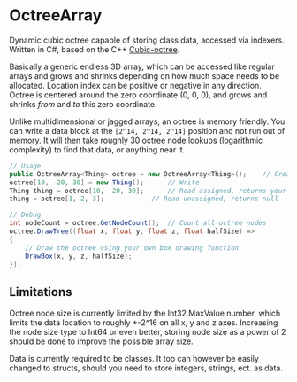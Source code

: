 # OctreeArray

Dynamic cubic octree capable of storing class data, accessed via indexers. Written in C#, based on the C++ [Cubic-octree](https://github.com/markusgod/cubic-octree).

Basically a generic endless 3D array, which can be accessed like regular arrays and grows and shrinks depending on how much space needs to be allocated. Location index can be positive or negative in any direction. Octree is centered around the zero coordinate (0, 0, 0), and grows and shrinks _from_ and _to_ this zero coordinate.

Unlike multidimensional or jagged arrays, an octree is memory friendly. You can write a data block at the `[2^14, 2^14, 2^14]` position and not run out of memory. It will then take roughly 30 octree node lookups (logarithmic complexity) to find that data, or anything near it.

```cs
// Usage
public OctreeArray<Thing> octree = new OctreeArray<Thing>();	// Create an octree
octree[10, -20, 30] = new Thing();		// Write
Thing thing = octree[10, -20, 30];		// Read assigned, returns your object
thing = octree[1, 2, 3];			// Read unassigned, returns null

// Debug
int nodeCount = octree.GetNodeCount();	// Count all octree nodes
octree.DrawTree((float x, float y, float z, float halfSize) =>
{
	// Draw the octree using your own box drawing function
	DrawBox(x, y, z, halfSize);
});
```

## Limitations

Octree node size is currently limited by the Int32.MaxValue number, which limits the data location to roughly +-2^16 on all x, y and z axes. Increasing the node size type to Int64 or even better, storing node size as a power of 2 should be done to improve the possible array size.

Data is currently required to be classes. It too can however be easily changed to structs, should you need to store integers, strings, ect. as data.
